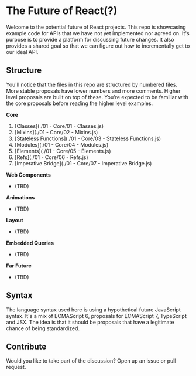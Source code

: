 The Future of React(?)
======================

Welcome to the potential future of React projects. This repo is showcasing
example code for APIs that we have not yet implemented nor agreed on.
It's purpose is to provide a platform for discussing future changes. It also
provides a shared goal so that we can figure out how to incrementally get to our
ideal API.

Structure
---------

You'll notice that the files in this repo are structured by numbered files. More
stable proposals have lower numbers and more comments. Higher level proposals
are built on top of these. You're expected to be familiar with the core
proposals before reading the higher level examples.

__Core__
  1. [Classes](./01 - Core/01 - Classes.js)
  2. [Mixins](./01 - Core/02 - Mixins.js)
  3. [Stateless Functions](./01 - Core/03 - Stateless Functions.js)
  4. [Modules](./01 - Core/04 - Modules.js)
  5. [Elements](./01 - Core/05 - Elements.js)
  6. [Refs](./01 - Core/06 - Refs.js)
  7. [Imperative Bridge](./01 - Core/07 - Imperative Bridge.js)

__Web Components__
  - (TBD)

__Animations__
  - (TBD)

__Layout__
  - (TBD)

__Embedded Queries__
 - (TBD)

__Far Future__
 - (TBD)

Syntax
------

The language syntax used here is using a hypothetical future JavaScript syntax.
It's a mix of ECMAScript 6, proposals for ECMAScript 7, TypeScript and JSX. The
idea is that it should be proposals that have a legitimate chance of being
standardized.

Contribute
----------

Would you like to take part of the discussion? Open up an issue or pull request.
